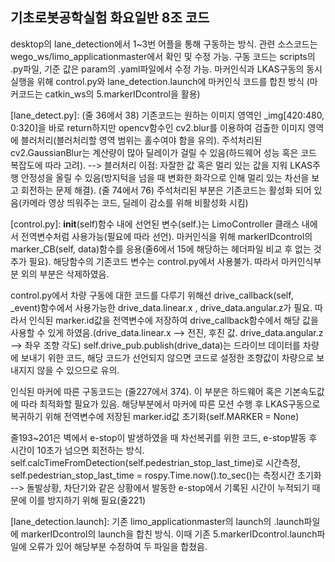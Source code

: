 ## 기초로봇공학실험 화요일반 8조 코드
desktop의 lane_detection에서 1~3번 어플을 통해 구동하는 방식.
관련 소스코드는 wego_ws/limo_applicationmaster에서 확인 및 수정 가능.
구동 코드는 scripts의 .py파일, 기준 값은 param의 .yaml파일에서 수정 가능.
마커인식과 LKAS구동의 동시실행을 위해 control.py와 lane_detection.launch에 마커인식 코드를 합친 방식
(마커코드는 catkin_ws의 5.markerIDcontrol을 활용)


[lane_detect.py]: (줄 36에서 38) 기존코드는 원하는 이미지 영역인 _img[420:480, 0:320]을 바로 return하지만 opencv함수인 cv2.blur를 이용하여 검출한 이미지 영역에 블러처리(블러처리할 영역 범위는 홀수여야 함을 유의). 주석처리된 cv2.GaussianBlur는 계산량이 많아 딜레이가 걸릴 수 있음(하드웨어 성능 혹은 코드 복잡도에 따라 고려).
--> 블러처리 이점: 자잘한 값 혹은 멀리 있는 값을 지워 LKAS주행 안정성을 올릴 수 있음(방지턱을 넘을 때 변화한 화각으로 인해 멀리 있는 차선을 보고 회전하는 문제 해결).
(줄 74에서 76) 주석처리된 부분은 기존코드는 활성화 되어 있음(카메라 영상 띄워주는 코드, 딜레이 감소를 위해 비활성화 시킴)


[control.py]: __init__(self)함수 내에 선언된 변수(self.)는 LimoController 클래스 내에서 전역변수처럼 사용가능(필요에 따라 선언).
마커인식을 위해 markerIDcontrol의 marker_CB(self, data)함수를 응용(줄6에서 15에 해당하는 헤더파일 비교 후 없는 것 추가 필요).
해당함수의 기존코드 변수는 control.py에서 사용불가. 따라서 마커인식부분 외의 부분은 삭제하였음.

control.py에서 차량 구동에 대한 코드를 다루기 위해선 drive_callback(self, _event)함수에서 사용가능한 drive_data.linear.x , drive_data.angular.z가 필요. 따라서 인식된 marker.id값을 전역변수에 저장하여 drive_callback함수에서 해당 값을 사용할 수 있게 하였음.(drive_data.linear.x --> 전진, 후진 값. drive_data.angular.z --> 좌우 조향 각도)
self.drive_pub.publish(drive_data)는 드라이브 데이터를 차량에 보내기 위한 코드, 해당 코드가 선언되지 않으면 코드로 설정한 조향값이 차량으로 보내지지 않을 수 있으므로 유의.

인식된 마커에 따른 구동코드는 (줄227에서 374). 이 부분은 하드웨어 혹은 기본속도값에 따라 최적화할 필요가 있음. 해당부분에서 마커에 따른 모션 수행 후 LKAS구동으로 복귀하기 위해 전역변수에 저장된 marker.id값 초기화(self.MARKER = None)

줄193~201은 벽에서 e-stop이 발생하였을 때 차선복귀를 위한 코드, e-stop발동 후 시간이 10초가 넘으면 회전하는 방식.
self.calcTimeFromDetection(self.pedestrian_stop_last_time)로 시간측정, 
self.pedestrian_stop_last_time = rospy.Time.now().to_sec()는 측정시간 초기화 --> 돌발상황, 차단기와 같은 상황에서 발동한 e-stop에서 기록된 시간이 누적되기 때문에 이를 방지하기 위해 필요(줄221)


[lane_detection.launch]: 기존 limo_applicationmaster의 launch의 .launch파일에 markerIDcontrol의 launch을 합친 방식. 
이때 기존 5.markerIDcontrol.launch파일에 오류가 있어 해당부분 수정하여 두 파일을 합쳤음.
